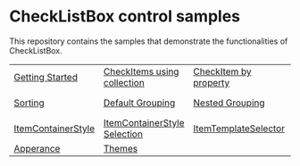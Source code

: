 # CheckListBox control samples

This repository contains the samples that demonstrate the functionalities of CheckListBox.

<table>
 <tr>
  <td><a href="Samples/Getting-Started">Getting Started</a></td>
  <td><a href="Samples/CheckItems">CheckItems using collection</a></td>
  <td><a href="Samples/CheckItem-By-Property">CheckItem by property</a></td>
  <td><a href="Samples/FirstClick">CheckItem by FirstClick</a></td>
  <td><a href="Samples/SelectAll">SelectAll option</a></td>  
  </tr>
  <tr>
 <td><a href="Samples/Sorting">Sorting</a></td>
  <td><a href="Samples/Grouping">Default Grouping</a></td>
  <td><a href="Samples/NestedGrouping">Nested Grouping</a></td>
  <td><a href="Samples/Custom-Grouping">Custom-Grouping</a></td>
  <td><a href="Samples/ReadOnlyProperty">ReadOnly Properties</a></td>
  </tr>
  <tr>
  <td><a href="Samples/ItemContainerStyle">ItemContainerStyle</a></td>
  <td><a href="Samples/ItemContainerStyleSelection">ItemContainerStyle Selection</a></td>
  <td><a href="Samples/ItemTemplateSelector">ItemTemplateSelector</a></td>
  <td><a href="Samples/Virtualization">Virtualization</a></td>
  <td><a href="Samples/Templates">Templates</a></td>
  </tr>
  <tr>
  <td><a href="Samples/Apperance">Apperance</a></td>
  <td><a href="Samples/Themes">Themes</a></td>
 <tr>
</table>
